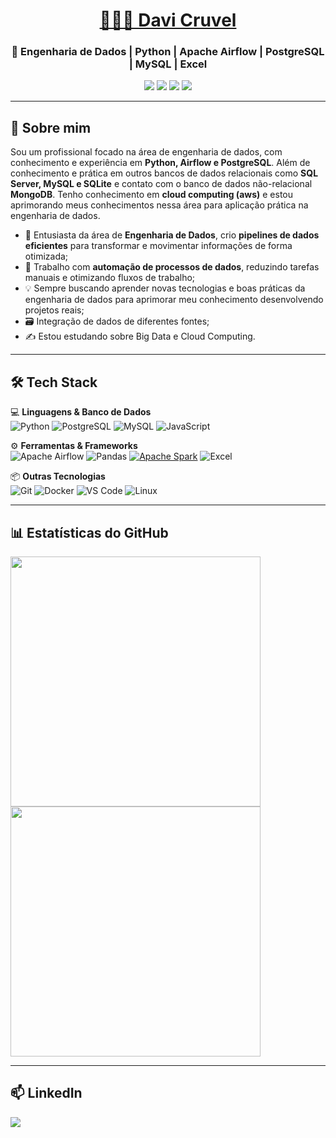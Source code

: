 <h1 align="center"><a href="https://www.linkedin.com/in/davicruvel/" target="_blank">👨🏻‍💻 Davi Cruvel</a></h1>
<h3 align="center">🎲 Engenharia de Dados | Python | Apache Airflow | PostgreSQL | MySQL | Excel</h3>

<p align="center">
  <img src="https://img.shields.io/badge/Python-3776AB?style=for-the-badge&logo=python&logoColor=FFD43B"/>
  <img src="https://img.shields.io/badge/PostgreSQL-316192?style=for-the-badge&logo=postgresql&logoColor=white"/>
  <img src="https://img.shields.io/badge/Apache%20Airflow-017CEE?style=for-the-badge&logo=apache-airflow&logoColor=black"/>
  <img src="https://img.shields.io/badge/mysql-4479A1.svg?style=for-the-badge&logo=mysql&logoColor=black"/>
</p>

---

## 🔎 **Sobre mim**
Sou um profissional focado na área de engenharia de dados, com conhecimento e experiência em **Python, Airflow e PostgreSQL**. Além de conhecimento e prática em outros bancos de dados
relacionais como **SQL Server, MySQL e SQLite** e contato com o banco de dados não-relacional **MongoDB**. Tenho conhecimento em **cloud computing (aws)** e estou aprimorando meus conhecimentos
nessa área para aplicação prática na engenharia de dados. 

- 🎯 Entusiasta da área de **Engenharia de Dados**, crio **pipelines de dados eficientes** para transformar e movimentar informações de forma otimizada;
- 🚀 Trabalho com **automação de processos de dados**, reduzindo tarefas manuais e otimizando fluxos de trabalho;
- 💡 Sempre buscando aprender novas tecnologias e boas práticas da engenharia de dados para aprimorar meu conhecimento desenvolvendo projetos reais;
- 🗃️ Integração de dados de diferentes fontes;
- ✍️ Estou estudando sobre Big Data e Cloud Computing.

---

## 🛠️ **Tech Stack**
💻 **Linguagens & Banco de Dados**  
![Python](https://img.shields.io/badge/Python-3776AB?style=&logo=python&logoColor=FFD43B)
![PostgreSQL](https://img.shields.io/badge/PostgreSQL-316192?style=&logo=postgresql&logoColor=white)
![MySQL](https://img.shields.io/badge/MySQL-005C84?style=&logo=mysql&logoColor=black)
![JavaScript](https://img.shields.io/badge/JavaScript-323330?style=&logo=javascript&logoColor=F7DF1E)

⚙️ **Ferramentas & Frameworks**  
![Apache Airflow](https://img.shields.io/badge/Apache%20Airflow-017CEE?style=&logo=apache-airflow&logoColor=black)
![Pandas](https://img.shields.io/badge/Pandas-150458?style=&logo=pandas&logoColor=white)
[![Apache Spark](https://img.shields.io/badge/Apache_Spark-E25A1C?logo=apache-spark&logoColor=white)](https://spark.apache.org/)
![Excel](https://img.shields.io/badge/Microsoft_Excel-217346?style=&logo=microsoft-excel&logoColor=black)

📦 **Outras Tecnologias**  
![Git](https://img.shields.io/badge/Git-F05032?style=&logo=git&logoColor=white)
![Docker](https://img.shields.io/badge/Docker-2496ED?style=&logo=docker&logoColor=white)
![VS Code](https://img.shields.io/badge/VS_Code-007ACC?logo=visual-studio-code&logoColor=white)
![Linux](https://img.shields.io/badge/Linux-FCC624?style=&logo=linux&logoColor=black)

---

## 📊 **Estatísticas do GitHub**
<p>
  <img width="400px" src="https://github-readme-stats.vercel.app/api?username=DaviRic&show_icons=true&theme=dark"/>  
  <img width="400px" src="https://github-readme-stats.vercel.app/api/top-langs/?username=DaviRic&layout=compact&langs_count=8&theme=dark"/>
</p>

---

## 📫 **LinkedIn**
<p align="left">
  <a href="https://www.linkedin.com/in/davicruvel/" target="_blank">
    <img src="https://img.shields.io/badge/LinkedIn-0A66C2?style=for-the-badge&logo=linkedin&logoColor=white"/>
  </a>
</p>
